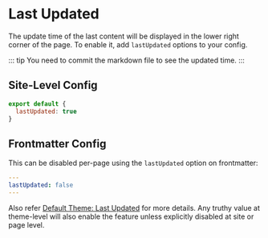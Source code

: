 # Last Updated

The update time of the last content will be displayed in the lower right corner of the page. To enable it, add `lastUpdated` options to your config.

::: tip
You need to commit the markdown file to see the updated time.
:::

## Site-Level Config

```js
export default {
  lastUpdated: true
}
```

## Frontmatter Config

This can be disabled per-page using the `lastUpdated` option on frontmatter:

```yaml
---
lastUpdated: false
---
```

Also refer [Default Theme: Last Updated](./default-theme-config#lastupdated) for more details. Any truthy value at theme-level will also enable the feature unless explicitly disabled at site or page level.
